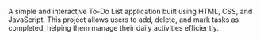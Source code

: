 A simple and interactive To-Do List application built using HTML, CSS, and JavaScript. This project allows users to add, delete, and mark tasks as completed, helping them manage their daily activities efficiently.
